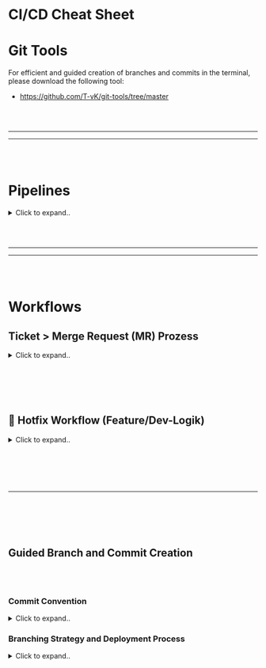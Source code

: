 # CI/CD Cheat Sheet



























# Git Tools

For efficient and guided creation of branches and commits in the terminal, please download the following tool:
- https://github.com/T-vK/git-tools/tree/master


























<br><br>
________
________
<br><br>



# Pipelines



<details><summary>Click to expand..</summary>

![Pipelines](./pipelines.png)
  
</details>




































<br><br>
________
________
<br><br>



# Workflows


## Ticket > Merge Request (MR) Prozess

<details><summary>Click to expand..</summary>

## 1. Ticket in Jira setzen 📝
- Setze das Ticket auf **`In Progress`** in Jira.
- Verschiebe das Ticket in den aktuellen Sprint.

---

## 2. Feature- und Feature-Dev-Branch erstellen 🛠️
Erstelle einen neuen Feature-Branch und einen zugehörigen Feature-Dev-Branch basierend auf dem `develop`-Branch.

```shell
# Der Befehl mkbranch fragt auch automatisch, ob der aktuelle develop-Branch geladen werden soll
git checkout develop
git pull

# Feature Branch erstellen
# git branch feat/PRIV-001/add-new-button/main
# git checkout feat/PRIV-001/add-new-button/main
mkbranch

# Feature-dev Branch erstellen
# git branch feat/PRIV-001/add-new-button/dde
# git checkout feat/PRIV-001/add-new-button/dde
mkbranch
```

---

## 3. Lokale Umgebung aktualisieren 🌐
Wenn du eine lokale Umgebung wie **Minikube** verwendest, stelle sicher, dass deine Deployments oder Dienste auf dem neuesten Stand sind.

---

## 4. Abhängigkeiten aktualisieren 📦
Falls nötig, aktualisiere die Abhängigkeiten:

```shell
npm ci
```

---

## 5. Ticket lösen und Commit auf Feature-Dev-Branch pushen 🚀
- Stelle sicher, dass alle Tests erfolgreich sind. ✔️
- Hast du alle `.only`-Tests entfernt? 🧹
- Wurden alle ticketbezogenen Änderungen durchgeführt? (z. B. Migrationsskripte) 🔄

---

## 6. Feature-Dev-Branch auf Feature-Branch squashen 🔨
Führe einen **Squash-Merge** des Feature-Dev-Branches in den Feature-Branch durch.

```shell
git checkout feat/PRIV-001/add-new-button/main
git merge --squash feat/PRIV-001/add-new-button/dde

# Wenn Breaking Changes vorhanden sind, nutze eine spezielle Commit-Nachricht!
# git commit -m "fix(ABC-232): Edit custom block"
# git push

mkcommit
```

**Falls Breaking Changes vorliegen, füge einen Footer zur Commit-Nachricht hinzu:**

```shell
git commit -m 'fix(ABC-232): Edit custom block' -m 'BREAKING CHANGE: Route xyz wurde zu abc umbenannt'

# Falls du versehentlich bereits ohne Breaking Change committed hast, kannst du dies nachträglich ändern:
# git add . && git commit --amend -m 'refactor(ABC-2139): MongoDB von Version 5 auf 7 aktualisiert' -m 'BREAKING CHANGE: MongoDB von Version 5 auf 7 aktualisiert'
```

Stelle sicher, dass nur ein Commit im Feature-Branch vorhanden ist. Falls du Änderungen vergessen hast, kannst du dies nachträglich tun:

<details><summary>Click to expand..</summary>

```shell
git add . && git commit --amend --reuse-message HEAD && git push -f
```

</details>








<br><br>


Falls du mehrere Commits im Feature-Branch hast, kannst du sie zurücksetzen:

<details><summary>Click to expand..</summary>

```shell
# Überprüfe mit git log, wie viele der letzten Commits zusammengeführt werden müssen. Alternativ kannst du dies auch im Merge Request (MR) sehen.

# Wechsel zum Ziel-Branch
git checkout your_branch

# Setze die letzten e.g. 4 Commits lokal zurück
# Alternativ kannst du dies auch einzeln mit git reset --soft HEAD^ tun, was sicherer ist.
git reset --soft HEAD~4

# Stelle sicher, dass die betroffenen Commits nicht mehr im Verlauf erscheinen:
git log

# Überprüfe, ob die Dateien der vorherigen Commits immer noch vorhanden sind
git status

git add . && git commit --amend --reuse-message HEAD && git push -f
```

Es gibt Ausnahmen. Zum Beispiel, wenn du an einem Ticket mit Sub-Tasks arbeitest, kannst du mehrere Commits für verschiedene Ticket-IDs erstellen:

- **Branching-Strategie:** Feature-Branches
- **Wichtig:** Falls dein MR aufgrund eines Problems im ersten Commit abgelehnt wird, musst du die Dateien erneut stagen und die Commits neu erstellen.

```shell
# Wenn du bereits committed hast, kannst du es später anpassen:
git add . && git commit --amend -m 'refactor(CCS-2139): MongoDB von Version 5 auf 7 aktualisiert' -m 'BREAKING CHANGE: MongoDB von Version 5 auf 7 aktualisiert'

# Stelle sicher, dass du folgende Schritte machst:
git add . && git commit --amend --reuse-message HEAD && git push -f

# Nutze git log, um zu überprüfen, wie viele der letzten Commits zusammengeführt werden müssen.

# Wechsel zum Ziel-Branch
git checkout your_branch

# Setze z.B. die letzten 4 Commits lokal zurück
git reset --soft HEAD~4

# Überprüfe, ob die betroffenen Commits nicht mehr im Verlauf erscheinen:
git log

# Stelle sicher, dass die Dateien der vorherigen Commits noch vorhanden sind
git status

# Stage die Dateien für den 1. Commit:
git add README.md

# Überprüfe, ob die gewünschten Dateien gestaged sind:
git status

# Force-Push, um die Commit-Historie auf GitLab mit den lokalen Änderungen zu überschreiben
git push -f

# Wiederhole den Prozess, wenn du einen zweiten Commit hast.
```

</details>








---

## 7. `develop`-Branch auf den Feature-Branch rebasen 🔄
Führe einen **Rebase** des `develop`-Branches auf den Feature-Branch durch.

```shell
git checkout develop
git pull

git checkout feat/PRIV-001/add-new-button/main
git rebase develop

# ----- Konflikte lösen ----
# Wenn es Merge-Konflikte gibt und du diese löst, benutze:

# Bei Konflikten mit der package-lock.json:
# rm -f package-lock.json
# npm i

# git add .
# git rebase --continue



### If you get this error when try to git rebase --continue
### hint: Waiting for your editor to close the file... C:\Users\denni\AppData\Local\Programs\cursor\Cursor.exe: line 1: C:UsersdenniAppDataLocalProgramscursorCursor.exe: command not found
### error: there was a problem with the editor 'C:\Users\denni\AppData\Local\Programs\cursor\Cursor.exe'
### Please supply the message using either -m or -F option.

### Option 1 - Use different terminal window

### Option 2 - To get unblocked immediately and continue your rebase, you can tell Git to use a different editor (like Notepad) for this specific operation. In your PowerShell terminal, run:
### ```
### git -c core.editor=notepad rebase --continue
### ```



# --------------------------

# Wenn nach dem Wechseln der Branches untracked Files übrig bleiben:
git clean -f -d -x -i -e node_modules

# Stelle sicher, dass die Unit-Tests und Integrationstests lokal wieder erfolgreich sind.
```

Führe diesen Befehl immer aus! Falls es Änderungen an NPM-Paketen gibt, die auf eine höhere Version aktualisiert wurden, kannst du die aktuelle Version mit folgendem Befehl installieren:

```shell
npm ci
```

---

## 8. Feature-Branch pushen ⬆️
Push deinen Feature-Branch:

```shell
git push --set-upstream origin fix/ABC-232/edit-custom-block/main

# git push --force --set-upstream origin fix/ABC-232/edit-custom-block/main
# --force ist nur nötig, wenn der Branch vor dem Rebase bereits gepusht wurde.
# Beim Rebase wird die Commit-Historie immer überschrieben,
# daher erfordert der nächste Push immer das --force-Flag.
```

---

## 9. Warten bis die GitLab-Pipeline abgeschlossen ist ⏳
Warte, bis die GitLab-Pipeline abgeschlossen ist.

---

## 10. Deployment und Ticketstatus 🚀
- Deploye auf den Test-Cluster und stelle sicher, dass alles funktioniert.
- Setze das Ticket auf **`FINISHED`**, wenn alles erfolgreich ist.

---

## 11. Merge Request (MR) erstellen ➡️
Erstelle den Merge Request im GitLab:  
**Feature-Branch** → **Develop-Branch**


<br><br>


### Änderungen auf dem develop Branch seit Erstellung des PR

<details><summary>Click to expand..</summary>

```shell
git checkout develop
git pull

git checkout feat/PRIV-10/create-evident-abb-v2/main
git rebase develop

# ----- Konflikte lösen ----
# Wenn es Merge-Konflikte gibt und du diese löst, benutze:

# Bei Konflikten mit der package-lock.json:
# rm -f package-lock.json
# npm i

# git add .
# git rebase --continue


### If you get this error when try to git rebase --continue
### hint: Waiting for your editor to close the file... C:\Users\denni\AppData\Local\Programs\cursor\Cursor.exe: line 1: C:UsersdenniAppDataLocalProgramscursorCursor.exe: command not found
### error: there was a problem with the editor 'C:\Users\denni\AppData\Local\Programs\cursor\Cursor.exe'
### Please supply the message using either -m or -F option.

### Option 1 - Use different terminal window

### Option 2 - To get unblocked immediately and continue your rebase, you can tell Git to use a different editor (like Notepad) for this specific operation. In your PowerShell terminal, run:
### ```
### git -c core.editor=notepad rebase --continue
### ```



# --------------------------

# Wenn nach dem Wechseln der Branches untracked Files übrig bleiben:
git clean -f -d -x -i -e node_modules

# Stelle sicher, dass die Unit-Tests und Integrationstests lokal wieder erfolgreich sind.
```

Dann force push:
```
git push --force
```
  
</details>





<br><br>





### 🔄 PR-Workflow mit gesquashten Review-Fixes
- Dieser Guide beschreibt den Workflow, wie du nach einem Review gezielt Änderungen in einem sauberen Commit auf deinen bestehenden **Pull Request Feature Branch** bringst – ohne die Commit-History zu vermüllen und ohne eure Squash-Konvention zu brechen.

<details><summary>Click to expand..</summary>


## 🧠 Ziel
- **Review-Fixes** iterativ auf eigenem Branch durchführen.
- Alle Fixes **squashen zu einem sauberen Commit**.
- Den Commit als **zweiten Commit** auf den ursprünglichen PR-Branch bringen.
- Kein Force-Push notwendig. PR bleibt offen und sauber.

---

## 🔧 Ausgangssituation

| Branch                                  | Zweck                        |
|----------------------------------------|------------------------------|
| `feat/PRIV-10/create-evident-abb-v2/main`         | Ursprünglicher PR-Branch     |
| `feat/PRIV-10/create-evident-abb-v2-pr-changes/dde` | Neuer Dev-Branch für Fixes   |

---

## ✅ Step-by-Step Guide

### 1. Wechsle auf deinen Review-Fix-Branch
```bash
git checkout feat/PRIV-10/create-evident-abb-v2-pr-changes/dde
```

### 2. Squashe alle Commits zu einem einzelnen Fix-Commit
```bash
git reset --soft origin/feat/PRIV-10/create-evident-abb-v2/main
git commit -m "fix(PRIV-10): Review-Fixes & Ergänzungen nach Feedback"
```

> 🧠 **Erklärung:**  
> Du befindest dich hier **auf dem Fix-Branch**, der 10–20 Commits enthalten kann.  
> `git reset --soft` setzt deinen HEAD auf den Stand des PR-Branches – aber **behält alle Änderungen gestaged**.  
> Dann erzeugst du **einen neuen, einzigen Commit**, der alle Fixes zusammenfasst.  
> Ergebnis: ein sauberer, gesquashter Fix-Commit auf dem Fix-Branch.

### 3. Wechsle zurück auf den PR-Branch
```bash
git checkout feat/PRIV-10/create-evident-abb-v2/main
```

### 4. Mergest den neuen Commit rein – ohne Squash oder Fast-Forward
```bash
git merge --no-ff feat/PRIV-10/create-evident-abb-v2-pr-changes/dde -m "chore(PRIV-10): Merge Review-Fixes from dde branch"
```

> 🔍 Alternativ: Wenn du den Commit einfach nur übernehmen willst:
> ```bash
> git cherry-pick feat/PRIV-10/create-evident-abb-v2-pr-changes/dde
> ```

### 5. Push zurück zum Remote-PR-Branch
```bash
git push origin feat/PRIV-10/create-evident-abb-v2/main
```

---

## 🧼 Ergebnis

- Dein ursprünglicher PR-Branch enthält:
  1. ✅ Den ersten Commit aus der ursprünglichen Arbeit
  2. 🧼 Einen sauberen Fix-Commit mit allen Änderungen aus dem Review

- Die Review-Historie bleibt nachvollziehbar.
- Kein Force-Push nötig.
- Git-Log bleibt klar und durchdacht.
- Reviewer sieht: Was war, was wurde gefixt.

  
</details>







---

## 12. Postman-Collection aktualisieren 📬
Falls nötig, aktualisiere die Postman-Collection.




</details>




<br><br>
<br><br>




## 📝 Hotfix Workflow (Feature/Dev-Logik)

<details><summary>Click to expand..</summary>



### 1️⃣ Hotfix-Feature-Branch erstellen

* Ausgangspunkt: **Master**

```bash
git checkout master
git pull origin master
git checkout -b hotfix/ABC-999/main
```

* **Zweck:** sauberer Commit-Container für den späteren Squash.
* Kein Arbeiten direkt hier, nur Branch als „Single-Commit-Ziel“ vorbereiten.

---

### 2️⃣ Hotfix-Dev-Branch erstellen

* Basis: **Hotfix-Feature-Branch**

```bash
git checkout hotfix/ABC-999/main
git checkout -b hotfix/ABC-999/dde
```

* **Zweck:** Spielwiese für mehrere Commits, Tests, Experimente.
* **Multiple Commits erlaubt** → lokale Iterationen, Refactoring, Tests.

---

### 3️⃣ Hotfix entwickeln

* Bearbeitung auf `hotfix/ABC-999/dde`
* Lokale Tests laufen lassen:

```bash
npm ci
npm test
```

* Mehrere Commits wie üblich:

```bash
git add .
git commit -m "fix(ABC-999): bugfix step 1"
git commit -m "fix(ABC-999): bugfix step 2"
```

---

### 4️⃣ Squash Merge in Hotfix-Feature-Branch

* Wechsel zum Feature-Branch:

```bash
git checkout hotfix/ABC-999/main
git merge --squash hotfix/ABC-999/dde
git commit -m "hotfix(ABC-999): critical bugfix payment processing"
```

* Ergebnis: **ein sauberer Commit** im Feature-Branch.

---

### 5️⃣ Merge Hotfix in Master

```bash
git checkout master
git merge --no-ff hotfix/ABC-999/main
git push origin master
```

* CI/CD baut den Hotfix und deployed in Produktion.

---

### 6️⃣ Merge Hotfix in Develop

* Develop up-to-date halten:

```bash
git checkout develop
git pull origin develop
git merge --no-ff hotfix/ABC-999/main
git push origin develop
```

* Konflikte lösen falls nötig
* Tests erneut ausführen.

---

### 7️⃣ Branch Cleanup (optional)

```bash
git branch -d hotfix/ABC-999/dde
git branch -d hotfix/ABC-999/main
git push origin --delete hotfix/ABC-999/dde
git push origin --delete hotfix/ABC-999/main
```

* Branches existieren nur temporär, um CI/CD und Historie sauber zu halten.

---

### ✅ Prinzipien

1. **Feature-Branch zuerst**, Dev-Branch danach → sauberer Squash möglich
2. **Multiple Commits nur im Dev-Branch** → Master bleibt sauber
3. **Master = stabile Basis**, Develop bekommt Hotfix **nach Master**
4. **CI/CD-Checks für Hotfix verpflichtend** → Qualitätssicherung



</details>









































































  
<br><br>
<br><br>
____
<br><br>
<br><br>

## Guided Branch and Commit Creation

<br><br>


### Commit Convention

<details><summary>Click to expand..</summary>

We follow the Angular Commit Convention. This convention ensures a consistent and traceable structure for our commit messages. More information can be found here: [Conventional Commits](https://www.conventionalcommits.org/).

Our `git-tools` already includes the implementation of this convention to ensure that all commits adhere to the standards.


</details>







### Branching Strategy and Deployment Process

<details><summary>Click to expand..</summary>

---

## Overview

This documentation describes the branching strategy and deployment process for our project. We use the `main`, `develop`, `Feature-Branches`, and `Feature-Dev-Branches`. This structure ensures that stable and tested code is deployed to production.



![Branching Stzrategy](./branching.png)




### Branches and Their Usage

#### 🛠 Hotfix Branches

Hotfix branches are similar to feature branches but are branched directly from the main branch. They are used for quick fixes of critical bugs and are immediately deployed to production.

**CI/CD:**
- Runs tests automatically
- Builds apps automatically
- Builds Docker images for hotfixes
- Tags Docker images with hotfix release versions
- Pushes Docker images to Nexus
- Pushes Docker images to Google Cloud
- Creates hotfix releases for each push
- Manual deployment task for Test Namespace and Production Namespace

**Rules:**
- Each hotfix branch must be formatted as `hotfix/{DESCRIPTION}`
- Full Regex: `/^hotfix/[\\w+-]*\\$/`
  
Example: `hotfix/critical-security-fix`

Once a hotfix is deployed and functioning:
- Changes must also be merged into the develop branch by creating a feature branch and submitting a pull request.

**Warning:** 
- If multiple hotfixes are deployed, the second hotfix branch must be branched from the first hotfix branch. Otherwise, deployment changes may be lost.

<br><br>
<br><br>

#### 🚀 Main Branch (Stable Releases)

The `main` branch is the production branch. All changes merged into the main branch should be deployed to production.

**Rules:**
- No direct pushes to this branch.
- Changes must come through pull requests from the develop or hotfix branch.
- No squashing; all commits from the develop branch must appear in the main branch.
- No additional commits (e.g., merge commits).

**Purpose:**  
The `main` branch represents the current state of production.

**Deployment:**  
After merging `develop` into `main`, the application is deployed to the staging environment. Once tests on staging are successful, the deployment proceeds to production.

**CI/CD:**
- Tags Docker images with commit hash on stable release version
- Pushes Docker images to Nexus
- Creates stable releases for each accepted merge request
- Manual deployment task for Test Namespace
- Manual or automated deployment task for Production Namespace

**Pre-merge Requirements:**
- All tests must be successfully executed (see below: Automated QA Checks and Manual QA Checks).


<br><br>
<br><br>

#### 🛠️ Develop Branch (Beta Releases)

The `develop` branch serves as the integration branch. All features that are ready to be merged but still need testing or validation are placed here.

**Rules:**
- No direct pushes to this branch.
- Changes must come through pull requests from feature branches.
- No squashing; all commits from the feature branch must appear in the develop branch.
- No additional commits (e.g., merge commits).

**Purpose:**  
The `develop` branch contains the latest stable developments that are not yet ready for production.

**Merge:**  
Feature branches are regularly merged into the develop branch. Once new features are implemented and tested, they are merged into `main`.

**CI/CD:**
- Unit tests: Test individual functions for correctness.
- Integration tests: Test the interaction between different modules.
- E2E tests: Simulate user interactions to ensure overall functionality.
- Static code analysis: Looks for bugs and security vulnerabilities.
- Tags Docker images with commit hash on beta release version.
- Pushes Docker images to Nexus
- Creates unstable/beta releases for each accepted merge request
- Manual deployment task for Test Namespace

**Manual QA Checks:**
- UI/UX Review: Ensures design consistency and usability.

<br><br>
<br><br>

#### 🌱 Feature Branches

Feature branches are used for developing new features or bug fixes. These branches are based on the `develop` branch.

**Rules:**
- Each feature branch must be formatted as `{TYPE}/{JIRA_TICKET_ID}/{DESCRIPTION}/main`.
- Types: feat|fix|ci|build|docs|style|refactor|perf|test
- Full Regex: `/^(feat|fix|ci|build|docs|style|refactor|perf|test)\\/[\\w+-]*\\/([\\w+-]*)\\/main$/`

Examples:
- `feat/CCS-1/new-feature-foo/main`
- `refactor/CCS-1/new-directory-structure/main`
- `fix/CCS-1/bugfix-ui-freezing/main`

Each feature branch represents a Jira ticket (and all of its sub-tasks).  
Each commit represents a Jira ticket (and all of its sub-tasks).

Each commit follows the Angular Commit Convention with the ticket ID as the scope:
```
feat(CCS-1112): Add new feature
```

**Merge:**  
Once a feature is fully developed, it is merged into `develop` via a pull request.

**CI/CD:**
- Unit tests: Ensure each function works correctly.
- Linting & code-style checks: Prevent styling issues and inconsistencies.
- Security scans: Check for vulnerabilities.
- Builds apps automatically.
- Builds Docker images for the apps.
- Tags Docker images with commit hash.
- Pushes Docker images to Nexus.
- Manual deployment task for Test Cluster.

<br><br>
<br><br>

#### 🔧 Feature-Dev Branches

Feature-dev branches are used for the internal, detailed development of a feature. They serve as "working branches" for developers, which are later used as the base for feature branches.

**Rules:**
- Each feature-dev branch must be formatted as `{TYPE}/{JIRA_TICKET_ID}/{DESCRIPTION}/{3_LETTER_DEV_NAME}`.
- Types: feat|fix|ci|build|docs|style|refactor|perf|test
- Full Regex: `/^(feat|fix|ci|build|docs|style|refactor|perf|test)\\/[\\w+-]*\\/([\\w+-]*)\\/\\w\\w\\w$/`

Examples:
- `feat/CCS-1/new-feature-foo/ofi`
- `refactor/CCS-1/new-directory-structure/dde`
- `fix/CCS-1/bugfix-ui-freezing/tvk`

Each feature-dev branch represents a Jira ticket (and all its sub-tasks).  
No commit convention required.

**Merge:**  
When development is complete, the feature-dev branch is squash merged into the corresponding feature branch.


---

## QA Checks and Testing

### 🛡️ Automated QA Checks

Automated QA checks ensure that code is stable and of high quality before reaching production.

- **Unit Tests:**  
  Test individual functions and classes for correctness.

- **Integration Tests:**  
  Check if different modules work together.

- **End-to-End (E2E) Tests:**  
  Simulate real user interactions to ensure the application functions as a whole.

- **Linting & Code-Style Checks:**  
  Ensure code consistency and readability.

- **Static Code Analysis:**  
  Finds potential bugs and security vulnerabilities.

- **Performance Checks:**  
  Test load times and resource usage.

- **Security Scans:**  
  Check for known vulnerabilities in dependencies.

### 🔍 Manual QA Checks

Manual QA checks are essential to ensure a high-quality user experience and to test the application for unexpected errors.

- **Feature Testing:**  
  Manually test new features to ensure they work as expected.

- **UI/UX Review:**  
  Ensure the application’s design is consistent and user-friendly.

- **Regression Testing:**  
  Ensure existing features work correctly after changes or additions.

- **Exploratory Testing:**  
  Test without predefined test cases to uncover unforeseen bugs and validate the application under various conditions.


</details>
